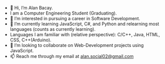 - 👋 Hi, I’m Alan Bacay.
- I am a Computer Engineering Student (Graduating).
- 👀 I’m interested in pursuing a career in Software Development.
- 🌱 I’m currently learning JavaScript, C#, and Python and relearning most languages (counts as currently learning).
- Languages I am familiar with (relative perspective): C/C++, Java, HTML, CSS, C++(Arduino).
- 💞️ I’m looking to collaborate on Web-Development projects using JavaScript.
- 📫 Reach me through my email at alan.social02@gmail.com

<!---
alanbacay02/alanbacay02 is a ✨ special ✨ repository because its `README.md` (this file) appears on your GitHub profile.
You can click the Preview link to take a look at your changes.
--->
